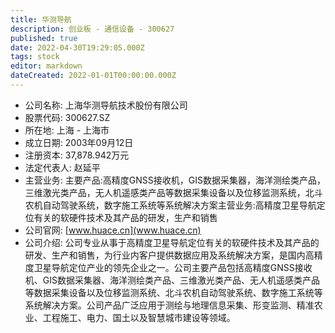 ```yaml
---
title: 华测导航
description: 创业板 - 通信设备 - 300627
published: true
date: 2022-04-30T19:29:05.000Z
tags: stock
editor: markdown
dateCreated: 2022-01-01T00:00:00.000Z
---
```


- 公司名称: 上海华测导航技术股份有限公司
- 股票代码: 300627.SZ
- 所在地: 上海 - 上海市
- 成立日期: 2003年09月12日
- 注册资本: 37,878.942万元
- 法定代表人: 赵延平
- 主营业务: 主要产品:高精度GNSS接收机，GIS数据采集器，海洋测绘类产品，三维激光类产品，无人机遥感类产品等数据采集设备以及位移监测系统，北斗农机自动驾驶系统，数字施工系统等系统解决方案主营业务:高精度卫星导航定位有关的软硬件技术及其产品的研发，生产和销售
- 公司官网: [www.huace.cn](www.huace.cn)
- 公司介绍: 公司专业从事于高精度卫星导航定位有关的软硬件技术及其产品的研发、生产和销售，为行业内客户提供数据应用及系统解决方案，是国内高精度卫星导航定位产业的领先企业之一。公司主要产品包括高精度GNSS接收机、GIS数据采集器、海洋测绘类产品、三维激光类产品、无人机遥感类产品等数据采集设备以及位移监测系统、北斗农机自动驾驶系统、数字施工系统等系统解决方案。公司产品广泛应用于测绘与地理信息采集、形变监测、精准农业、工程施工、电力、国土以及智慧城市建设等领域。


